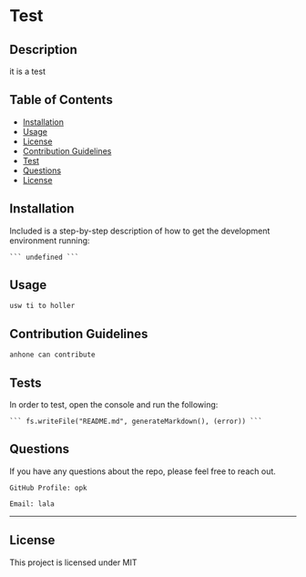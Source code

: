 
  # Test 
  ## Description
  it is  a test
 
  ## Table of Contents

  * [Installation](#installation)
  * [Usage](#usage)
  * [License](#license)
  * [Contribution Guidelines](#contribution-guidelines)
  * [Test](#test)
  * [Questions](#questions)
  * [License](#license)
 
  ## Installation

  Included is a step-by-step description of how to get the development environment running:

    ``` undefined ```

  ## Usage

    usw ti to holler

  ## Contribution Guidelines

    anhone can contribute
 
  ## Tests

  In order to test, open the console and run the following:

    ``` fs.writeFile("README.md", generateMarkdown(), (error)) ```

  ## Questions

  If you have any questions about the repo, please feel free to reach out.

    GitHub Profile: opk 

    Email: lala

---

 ## License

  This project is licensed under MIT 

